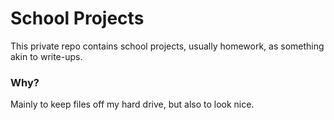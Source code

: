 # School Projects
This private repo contains school projects, usually homework, as something akin to write-ups.

### Why?
Mainly to keep files off my hard drive, but also to look nice.

